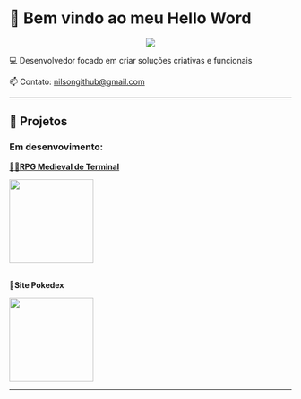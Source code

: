 # 🚀 Bem vindo ao meu **Hello Word**
<p align="center">
  <img src="https://readme-typing-svg.demolab.com?font=Fira+Code&size=24&pause=1000&color=F75C7E&center=true&vCenter=true&width=435&lines=Desenvolvedor;Eu+amo+o+que+faço;Sempre+aprendendo+algo+novo;Cientista+de+Dados" />
</p>

💻 Desenvolvedor focado em criar soluções criativas e funcionais  

📫 Contato: [nilsongithub@gmail.com](mailto:nilsongithub@gmail.com)

---
<h2>🚀 Projetos</h2>
<h3>Em desenvovimento:</h3>


  <div>
    <p> <a href="https://github.com/Nilson-DataScience/CECMagic-Gravity"><b>🧙‍♂️RPG Medieval de Terminal</b></a></p>
    <img src="https://github.com/user-attachments/assets/3251bfe8-5f52-4914-af5e-c95fae4985a1" width="150"/>
  </div>
  <br>
   <div>
    <p>👾<b>Site Pokedex</b></p>
    <img src="https://github.com/user-attachments/assets/81563c88-20d1-494e-90ce-7dfedf1b29b2" width="150"/>
  </div>

---

